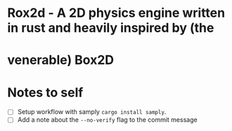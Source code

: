 # Rox2d - A 2D physics engine written in rust and heavily inspired by (the
# venerable) Box2D


# Notes to self
- [ ] Setup workflow with samply `cargo install samply`.
- [ ] Add a note about the `--no-verify` flag to the commit message

